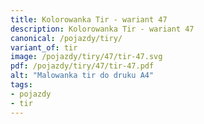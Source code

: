 ```yaml
---
title: Kolorowanka Tir - wariant 47
description: Kolorowanka Tir - wariant 47
canonical: /pojazdy/tiry/
variant_of: tir
image: /pojazdy/tiry/47/tir-47.svg
pdf: /pojazdy/tiry/47/tir-47.pdf
alt: "Malowanka tir do druku A4"
tags:
- pojazdy
- tir
---
```

